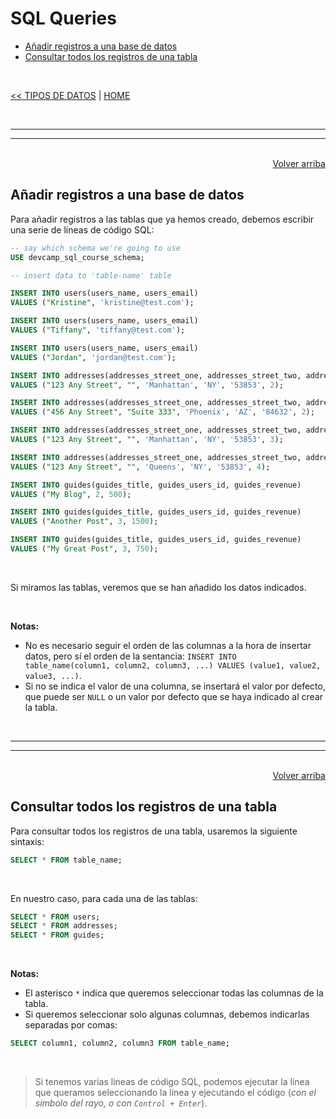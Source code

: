 # SQL Queries

<div id='index'></div>

* [Añadir registros a una base de datos](#añadir-registros-a-una-base-de-datos)
* [Consultar todos los registros de una tabla](#consultar-todos-los-registros-de-una-tabla)

<br/>


[<< TIPOS DE DATOS](./01_data_types.md#sql-data-types) | [HOME](../../README.md#devcamp)


<br/><hr/>
<hr/><br/>


<div align='right'>
    <a href='#index'>Volver arriba</a>
</div>


## Añadir registros a una base de datos

Para añadir registros a las tablas que ya hemos creado, debemos escribir una serie de líneas de código SQL:

```sql
-- say which schema we're going to use
USE devcamp_sql_course_schema;

-- insert data to 'table-name' table

INSERT INTO users(users_name, users_email)
VALUES ("Kristine", 'kristine@test.com');

INSERT INTO users(users_name, users_email)
VALUES ("Tiffany", 'tiffany@test.com');

INSERT INTO users(users_name, users_email)
VALUES ("Jordan", 'jordan@test.com');

INSERT INTO addresses(addresses_street_one, addresses_street_two, addresses_city, addresses_state, addresses_postal_code, addresses_users_id)
VALUES ("123 Any Street", "", 'Manhattan', 'NY', '53853', 2);

INSERT INTO addresses(addresses_street_one, addresses_street_two, addresses_city, addresses_state, addresses_postal_code, addresses_users_id)
VALUES ("456 Any Street", "Suite 333", 'Phoenix', 'AZ', '84632', 2);

INSERT INTO addresses(addresses_street_one, addresses_street_two, addresses_city, addresses_state, addresses_postal_code, addresses_users_id)
VALUES ("123 Any Street", "", 'Manhattan', 'NY', '53853', 3);

INSERT INTO addresses(addresses_street_one, addresses_street_two, addresses_city, addresses_state, addresses_postal_code, addresses_users_id)
VALUES ("123 Any Street", "", 'Queens', 'NY', '53853', 4);

INSERT INTO guides(guides_title, guides_users_id, guides_revenue)
VALUES ("My Blog", 2, 500);

INSERT INTO guides(guides_title, guides_users_id, guides_revenue)
VALUES ("Another Post", 3, 1500);

INSERT INTO guides(guides_title, guides_users_id, guides_revenue)
VALUES ("My Great Post", 3, 750);
```

<br/>

Si miramos las tablas, veremos que se han añadido los datos indicados.

<br/>

**Notas:**

* No es necesario seguir el orden de las columnas a la hora de insertar datos, pero sí el orden de la sentancia: `INSERT INTO table_name(column1, column2, column3, ...) VALUES (value1, value2, value3, ...)`.
* Si no se indica el valor de una columna, se insertará el valor por defecto, que puede ser `NULL` o un valor por defecto que se haya indicado al crear la tabla.


<br/><hr/>
<hr/><br/>


<div align='right'>
    <a href='#index'>Volver arriba</a>
</div>


## Consultar todos los registros de una tabla

Para consultar todos los registros de una tabla, usaremos la siguiente sintaxis:

```sql
SELECT * FROM table_name;
```

<br/>

En nuestro caso, para cada una de las tablas:

```sql
SELECT * FROM users;
SELECT * FROM addresses;
SELECT * FROM guides;
```

<br/>

**Notas:**

* El asterisco `*` indica que queremos seleccionar todas las columnas de la tabla.
* Si queremos seleccionar solo algunas columnas, debemos indicarlas separadas por comas:

```sql
SELECT column1, column2, column3 FROM table_name;
```

<br/>

> Si tenemos varias líneas de código SQL, podemos ejecutar la línea que queramos seleccionando la línea y ejecutando el código (*con el símbolo del rayo, o con `Control + Enter`*).